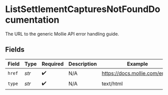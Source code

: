 # ListSettlementCapturesNotFoundDocumentation

The URL to the generic Mollie API error handling guide.


## Fields

| Field                          | Type                           | Required                       | Description                    | Example                        |
| ------------------------------ | ------------------------------ | ------------------------------ | ------------------------------ | ------------------------------ |
| `href`                         | *str*                          | :heavy_check_mark:             | N/A                            | https://docs.mollie.com/errors |
| `type`                         | *str*                          | :heavy_check_mark:             | N/A                            | text/html                      |